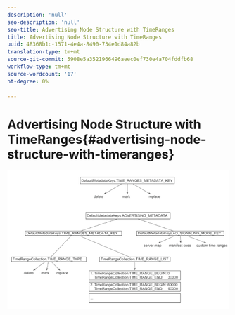 ```yaml
---
description: 'null'
seo-description: 'null'
seo-title: Advertising Node Structure with TimeRanges
title: Advertising Node Structure with TimeRanges
uuid: 48368b1c-1571-4e4a-8490-734e1d84a82b
translation-type: tm+mt
source-git-commit: 5908e5a3521966496aeec0ef730e4a704fddfb68
workflow-type: tm+mt
source-wordcount: '17'
ht-degree: 0%

---
```



# Advertising Node Structure with TimeRanges{#advertising-node-structure-with-timeranges}

<!--<a id="fig_CD71214FBF8945729FC34CD2F0047EF8"></a>-->

![](assets/psdk_ad-node-structure_web.png)

